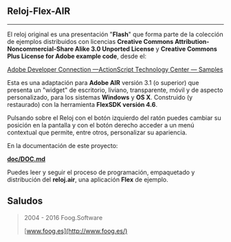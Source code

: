 ## Reloj-Flex-AIR 

***

El reloj original es una presentación "**Flash**" que forma parte de la colección de ejemplos distribuidos con licencias **Creative Commons Attribution-Noncommercial-Share Alike 3.0 Unported License** y **Creative Commons Plus License for Adobe example code**, desde el:

[Adobe Developer Connection —ActionScript Technology Center — Samples](http://www.adobe.com/devnet/actionscript/samples/time_2.html)


Esta es una adaptación para **Adobe AIR** versión 3.1 (o superior) que presenta un "widget" de escritorio, liviano, transparente, móvil y de aspecto personalizado, para los sistemas **Windows** y  **OS X**. Construido (y restaurado) con la herramienta **FlexSDK versión 4.6**.

Pulsando sobre el Reloj con el botón izquierdo del ratón puedes cambiar su posición en la pantalla y con el botón derecho acceder a un menú contextual que permite, entre otros, personalizar su apariencia.

En la documentación de este proyecto:

[**doc/DOC.md**](https://github.com/fooghub/Reloj-Flex-AIR/blob/master/doc/DOC.md)

Puedes leer y seguir el proceso de programación, empaquetado y distribución del **reloj.air**, una aplicación **Flex** de ejemplo.

Saludos
----

>2004 - 2016 Foog.Software
>
>[www.foog.es](http://www.foog.es/)
